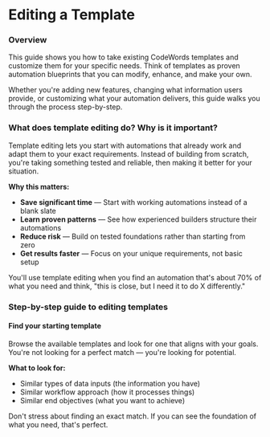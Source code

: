 # Editing a Template

### Overview

This guide shows you how to take existing CodeWords templates and customize them for your specific needs. Think of templates as proven automation blueprints that you can modify, enhance, and make your own.

Whether you're adding new features, changing what information users provide, or customizing what your automation delivers, this guide walks you through the process step-by-step.

### What does template editing do? Why is it important?

Template editing lets you start with automations that already work and adapt them to your exact requirements. Instead of building from scratch, you're taking something tested and reliable, then making it better for your situation.

**Why this matters:**

* **Save significant time** — Start with working automations instead of a blank slate
* **Learn proven patterns** — See how experienced builders structure their automations
* **Reduce risk** — Build on tested foundations rather than starting from zero
* **Get results faster** — Focus on your unique requirements, not basic setup

You'll use template editing when you find an automation that's about 70% of what you need and think, "this is close, but I need it to do X differently."

### Step-by-step guide to editing templates

#### Find your starting template

Browse the available templates and look for one that aligns with your goals. You're not looking for a perfect match — you're looking for potential.

**What to look for:**

* Similar types of data inputs (the information you have)
* Similar workflow approach (how it processes things)
* Similar end objectives (what you want to achieve)

Don't stress about finding an exact match. If you can see the foundation of what you need, that's perfect.
